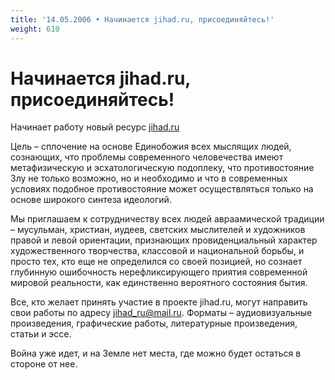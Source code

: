 ```yaml
---
title: '14.05.2006 • Начинается jihad.ru, присоединяйтесь!'
weight: 610
---
```


# Начинается jihad.ru, присоединяйтесь!

Начинает работу новый ресурс [jihad.ru](https://web.archive.org/web/20060612220611/http://jihad.ru/)

Цель – сплочение на основе Единобожия всех мыслящих людей, сознающих, что проблемы современного человечества имеют метафизическую и эсхатологическую подоплеку, что противостояние Злу не только возможно, но и необходимо и что в современных условиях подобное противостояние может осуществляться только на основе широкого синтеза идеологий.

Мы приглашаем к сотрудничеству всех людей авраамической традиции – мусульман, христиан, иудеев, светских мыслителей и художников правой и левой ориентации, признающих провиденциальный характер художественного творчества, классовой и национальной борьбы, и просто тех, кто еще не определился со своей позицией, но сознает глубинную ошибочность нерефликсирующего приятия современной мировой реальности, как единственно вероятного состояния бытия.

Все, кто желает принять участие в проекте jihad.ru, могут направить свои работы по адресу jihad_ru@mail.ru. Форматы – аудиовизуальные произведения, графические работы, литературные произведения, статьи и эссе.

Война уже идет, и на Земле нет места, где можно будет остаться в стороне от нее.